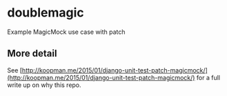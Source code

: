 # doublemagic
Example MagicMock use case with patch

## More detail ##

See [http://koopman.me/2015/01/django-unit-test-patch-magicmock/](http://koopman.me/2015/01/django-unit-test-patch-magicmock/) for a full write up on why this repo.
